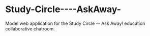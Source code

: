 # Study-Circle----AskAway-
Model web application for the Study Circle -- Ask Away! education collaborative chatroom.
